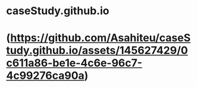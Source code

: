 # caseStudy.github.io
# (https://github.com/Asahiteu/caseStudy.github.io/assets/145627429/0c611a86-be1e-4c6e-96c7-4c99276ca90a)
